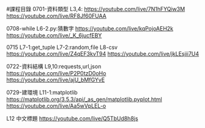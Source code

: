 #課程目錄
0701-資料類型
L3,4:
https://youtube.com/live/7N1hFYQiw3M
https://youtube.com/live/RF8Jf60FUAA

0708-while
L6-2.py:猜數字
https://youtube.com/live/kqPojoAEH2k
https://youtube.com/live/_K_6jucfEBY

0715
L7-1:get_tuple
L7-2:random,file
L8-csv
https://youtube.com/live/Z4qEF3kvT94
https://youtube.com/live/jkLEsjii7U4

0722-資料結構
L9,10:requests,url,json
https://youtube.com/live/P2P0tzD0oHo
https://youtube.com/live/ajU_bMfGYvE

0729-建環境
L11-1:matplotlib
https://matplotlib.org/3.5.3/api/_as_gen/matplotlib.pyplot.html
https://youtube.com/live/Aa5wVpLEL-o

L12
中文標題
https://youtube.com/live/Q5TbUd8h8js
